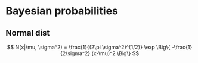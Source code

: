 # Bayesian probabilities

## Normal dist

$$
  N(x|\mu, \sigma^2) = \frac{1}{(2\pi \sigma^2)^{1/2}} \exp \Big\{ -\frac{1}{2\sigma^2} (x-\mu)^2 \Big\}
$$
